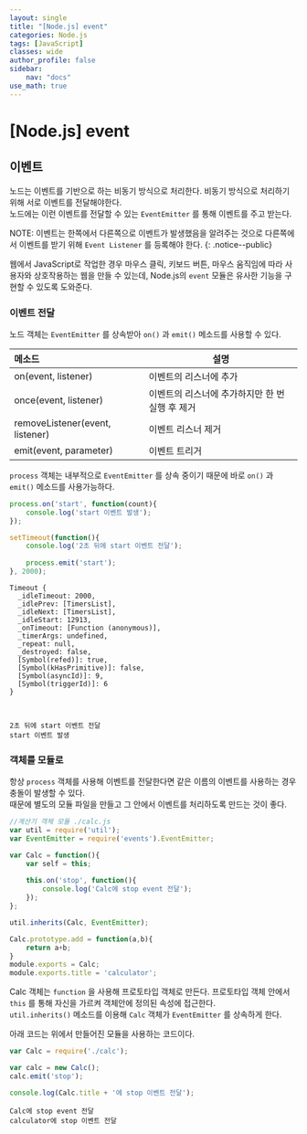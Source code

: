 ```yaml
---
layout: single
title: "[Node.js] event"
categories: Node.js
tags: [JavaScript]
classes: wide
author_profile: false
sidebar:
    nav: "docs"
use_math: true
---
```

# [Node.js] event

## 이벤트
노드는 이벤트를 기반으로 하는 비동기 방식으로 처리한다. 비동기 방식으로 처리하기 위해 서로 이벤트를 전달해야한다.  
노드에는 이런 이벤트를 전달할 수 있는 `EventEmitter` 를 통해 이벤트를 주고 받는다.  

NOTE: 이벤트는 한쪽에서 다른쪽으로 이벤트가 발생했음을 알려주는 것으로 다른쪽에서 이벤트를 받기 위해 `Event Listener` 를 등록해야 한다.
{: .notice--public}

  
웹에서 JavaScript로 작업한 경우 마우스 클릭, 키보드 버튼, 마우스 움직임에 따라 사용자와 상호작용하는 웹을 만들 수 있는데,
Node.js의 `event` 모듈은 유사한 기능을 구현할 수 있도록 도와준다.

### 이벤트 전달
노드 객체는 `EventEmitter` 를 상속받아 `on()` 과 `emit()` 메소드를 사용할 수 있다.

메소드|설명
:---|---|
on(event, listener)|이벤트의 리스너에 추가
once(event, listener)|이벤트의 리스너에 추가하지만 한 번 실행 후 제거
removeListener(event, listener)|이벤트 리스너 제거
emit(event, parameter)|이벤트 트리거

`process` 객체는 내부적으로 `EventEmitter` 를 상속 중이기 때문에 바로 `on()` 과 `emit()` 메소드를 사용가능하다.  



```javascript
process.on('start', function(count){
    console.log('start 이벤트 발생');
});

setTimeout(function(){
    console.log('2초 뒤에 start 이벤트 전달');
    
    process.emit('start');
}, 2000);
```




    Timeout {
      _idleTimeout: 2000,
      _idlePrev: [TimersList],
      _idleNext: [TimersList],
      _idleStart: 12913,
      _onTimeout: [Function (anonymous)],
      _timerArgs: undefined,
      _repeat: null,
      _destroyed: false,
      [Symbol(refed)]: true,
      [Symbol(kHasPrimitive)]: false,
      [Symbol(asyncId)]: 9,
      [Symbol(triggerId)]: 6
    }



    2초 뒤에 start 이벤트 전달
    start 이벤트 발생
    

### 객체를 모듈로
항상 `process` 객체를 사용해 이벤트를 전달한다면 같은 이름의 이벤트를 사용하는 경우 충돌이 발생할 수 있다.  
때문에 별도의 모듈 파일을 만들고 그 안에서 이벤트를 처리하도록 만드는 것이 좋다.  

```javascript
//계산기 객체 모듈 ./calc.js
var util = require('util');
var EventEmitter = require('events').EventEmitter;

var Calc = function(){
    var self = this;
    
    this.on('stop', function(){
        console.log('Calc에 stop event 전달');
    });
};

util.inherits(Calc, EventEmitter);

Calc.prototype.add = function(a,b){
    return a+b;
}
module.exports = Calc;
module.exports.title = 'calculator';
```
Calc 객체는 `function` 을 사용해 프로토타입 객체로 만든다. 프로토타입 객체 안에서 `this` 를 통해 자신을 가르켜 객체안에 정의된 속성에 접근한다.  
`util.inherits()` 메소드를 이용해 `Calc` 객체가 `EventEmitter` 를 상속하게 한다.

아래 코드는 위에서 만들어진 모듈을 사용하는 코드이다.
```javascript
var Calc = require('./calc');

var calc = new Calc();
calc.emit('stop');

console.log(Calc.title + '에 stop 이벤트 전달');
```

    Calc에 stop event 전달
    calculator에 stop 이벤트 전달
    
